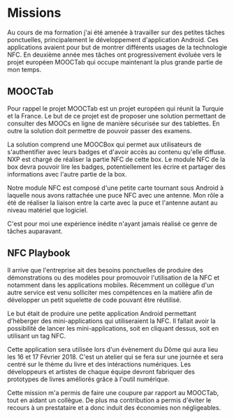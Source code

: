 # Missions

Au cours de ma formation j'ai été amenée à travailler sur des petites tâches ponctuelles, principalement le développement d'application Android. Ces applications avaient pour but de montrer différents usages de la technologie NFC.
En deuxième année mes tâches ont progressivement évoluée vers le projet européen MOOCTab qui occupe maintenant la plus grande partie de mon temps.

## MOOCTab

Pour rappel le projet MOOCTab est un projet européen qui réunit la Turquie et la France. Le but de ce projet est de proposer une solution permettant de consulter des MOOCs en ligne de manière sécurisée sur des tablettes. En outre la solution doit permettre de pouvoir passer des examens.

La solution comprend une MOOCBox qui permet aux utilisateurs de s'authentifier avec leurs badges et d'avoir accès au contenu qu'elle diffuse. NXP est chargé de réaliser la partie NFC de cette box.
Le module NFC de la box devra pouvoir lire les badges, potentiellement les écrire et partager des informations avec l'autre partie de la box.

Notre module NFC est composé d'une petite carte tournant sous Android à laquelle nous avons rattachée une puce NFC avec une antenne. Mon rôle a été de réaliser la liaison entre la carte avec la puce et l'antenne autant au niveau matériel que logiciel.

C'est pour moi une expérience inédite n'ayant jamais réalisé ce genre de tâches auparavant.

## NFC Playbook

Il arrive que l'entreprise ait des besoins ponctuelles de produire des démonstrations ou des modèles pour promouvoir l'utilisation de la NFC et notamment dans les applications mobiles.
Récemment un collègue d'un autre service est venu solliciter mes compétences en la matière afin de développer un petit squelette de code pouvant être réutilisé.

Le but était de produire une petite application Android permettant d'héberger des mini-applications qui utiliseraient la NFC. Il fallait avoir la possibilité de lancer les mini-applications, soit en cliquant dessus, soit en utilisant un tag NFC.

Cette application sera utilisée lors d'un évènement du Dôme qui aura lieu les 16 et 17 Février 2018. C'est un atelier qui se fera sur une journée et sera centré sur le thème du livre et des intéractions numériques. Les développeurs et artistes de chaque équipe devront fabriquer des prototypes de livres améliorés grâce à l'outil numérique.

Cette mission m'a permis de faire une coupure par rapport au MOOCTab, tout en aidant un collègue. De plus ma contribution a permis d'éviter le recours à un prestataire et a donc induit des économies non négligeables.
